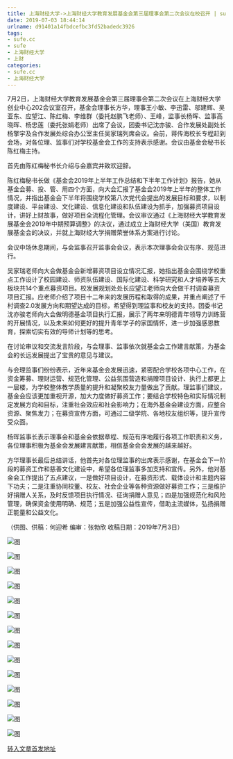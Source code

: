 ```yaml
---
title: 上海财经大学->上海财经大学教育发展基金会第三届理事会第二次会议在校召开 | sufe.cc
date: 2019-07-03 18:44:14
urlname: d91401a14fbdcefbc3fd52badedc3926
tags: 
- sufe.cc
- sufe
- 上海财经大学
- 上财
categories:
- sufe.cc
- 上海财经大学
---
```



7月2日，上海财经大学教育发展基金会第三届理事会第二次会议在上海财经大学创业中心202会议室召开，基金会理事长方华，理事王小敏、李迅雷、邬建辉、吴亚东、应望江、陈红梅、李维群（委托赵鹏飞老师）、王峰，监事长杨晖、监事高晓晖、杨忠莲（委托张娟老师）出席了会议，团委书记沈亦骏、合作发展处副处长杨擎宇及合作发展处综合办公室主任吴家瑞列席会议。会前，蒋传海校长专程赶到会场，对各位理、监事们对学校基金会工作的支持表示感谢。会议由基金会秘书长陈红梅主持。

首先由陈红梅秘书长介绍与会嘉宾并致欢迎辞。

陈红梅秘书长做《基金会2019年上半年工作总结和下半年工作计划》报告，她从基金会募、投、管、用四个方面，向大会汇报了基金会2019年上半年的整体工作情况，并指出基金会下半年将围绕学校第八次党代会提出的发展目标和要求，以制度建设、平台建设、文化建设、信息化建设和队伍建设为抓手，加强募资项目设计，讲好上财故事，做好项目全流程化管理。会议审议通过《上海财经大学教育发展基金会2019年中期预算调整》的决议，通过成立上海财经大学（美国）教育发展基金会的决议，并就上海财经大学捐赠荣誉体系方案进行讨论。

会议中场休息期间，与会监事召开监事会会议，表示本次理事会会议有序、规范进行。

吴家瑞老师向大会做基金会新增募资项目设立情况汇报，她指出基金会围绕学校重点工作设计了校园建设、师资队伍建设、国际化建设、科学研究和人才培养等五大板块共14个重点募资项目。校发展规划处处长应望江老师向大会做千村调查募资项目汇报。应老师介绍了项目十二年来的发展历程和取得的成果，并重点阐述了千村调查2.0发展方向和期望达成的目标，希望得到理监事和校友的支持。团委书记沈亦骏老师向大会做明德基金项目执行汇报，展示了两年来明德青年领导力训练营的开展情况，以及未来如何更好的提升青年学子的家国情怀，进一步加强感恩教育，探索切实有效的导师计划等的思考。

在讨论审议和交流发言阶段，与会理事、监事依次就基金会工作建言献策，为基金会的长远发展提出了宝贵的意见与建议。

与会理监事们纷纷表示，近年来基金会发展迅速，紧密配合学校各项中心工作，在资金筹募、理财运营、规范化管理、公益氛围营造和捐赠项目设计、执行上都更上一层楼，为学校整体教学质量的提升和凝聚校友力量做出了贡献。理监事们建议，基金会应该更加重视开源，加大力度做好募资工作；要结合学校特色和实际情况制定发展方向和目标，注重社会效应和社会影响力；在海外基金会建设方面，应整合资源、聚焦发力；在募资宣传方面，可通过二级学院、各地校友组织等，提升宣传受众面。

杨晖监事长表示理事会和基金会依据章程、规范有序地履行各项工作职责和义务，各位理事积极为基金会发展建言献策，相信基金会会发展的越来越好。

方华理事长最后总结讲话，他首先对各位理监事的出席表示感谢，在基金会下一阶段的募资工作和慈善文化建设中，希望各位理监事多加支持和宣传。另外，他对基金会工作提出了五点建议，一是做好项目设计，在募资形式、载体设计和主题内容下功夫；二是注重协同校董、校友、社会企业等各种资源做好募资工作；三是维护好捐赠人关系，及时反馈项目执行情况、征询捐赠人意见；四是加强规范化和风险管理，确保资金使用明确、规范；五是加强公益性宣传，借助主流媒体，弘扬捐赠正能量和公益文化。

（供图、供稿：何迎希 编审：张勃欣 收稿日期：2019年7月3日）



![图](http://news.sufe.edu.cn/_upload/article/images/d6/8c/f6c421e24dbf84d9fc2b50f4ccfb/56f85a73-70b0-4350-bdb8-2ca77165a57c.jpg)

![图](http://news.sufe.edu.cn/_upload/article/images/d6/8c/f6c421e24dbf84d9fc2b50f4ccfb/badb181b-2785-484a-aca7-12964a9e2488.jpg)

![图](http://news.sufe.edu.cn/_upload/article/images/d6/8c/f6c421e24dbf84d9fc2b50f4ccfb/3254f1a3-1aaf-435b-a5ec-875e22ebbffd.jpg)

![图](http://news.sufe.edu.cn/_upload/article/images/d6/8c/f6c421e24dbf84d9fc2b50f4ccfb/51f41a45-7a33-48e6-a036-4ff82b4de894.jpg)

![图](http://news.sufe.edu.cn/_upload/article/images/d6/8c/f6c421e24dbf84d9fc2b50f4ccfb/cc707e3e-bf28-4123-a032-ace67323f270.jpg)

![图](http://news.sufe.edu.cn/_upload/article/images/d6/8c/f6c421e24dbf84d9fc2b50f4ccfb/f4852e32-e2a4-4f16-8e99-a8db62754a81.jpg)

![图](http://news.sufe.edu.cn/_upload/article/images/d6/8c/f6c421e24dbf84d9fc2b50f4ccfb/589e8ddc-b1b5-4c39-a6a0-1335b789db58.jpg)

![图](http://news.sufe.edu.cn/_upload/article/images/d6/8c/f6c421e24dbf84d9fc2b50f4ccfb/14b949f8-18ca-40f3-9477-e04d68e6763a.jpg)

![图](http://news.sufe.edu.cn/_upload/article/images/d6/8c/f6c421e24dbf84d9fc2b50f4ccfb/784cd70e-2e17-4192-a2bf-18276ea8dfe4.jpg)

![图](http://news.sufe.edu.cn/_upload/article/images/d6/8c/f6c421e24dbf84d9fc2b50f4ccfb/1a64e7b5-2168-4ba6-ba81-db4f8f64aec4.jpg)

![图](http://news.sufe.edu.cn/_upload/article/images/d6/8c/f6c421e24dbf84d9fc2b50f4ccfb/5abad63b-8301-4ed0-9355-7e5f30ceab30.jpg)

![图](http://news.sufe.edu.cn/_upload/article/images/d6/8c/f6c421e24dbf84d9fc2b50f4ccfb/02cf740e-c3fe-4a59-9540-832177367912.jpg)

![图](http://news.sufe.edu.cn/_upload/article/images/d6/8c/f6c421e24dbf84d9fc2b50f4ccfb/d4bbac4a-8fc7-4096-b142-3d09938b3aa5.jpg)

![图](http://news.sufe.edu.cn/_upload/article/images/d6/8c/f6c421e24dbf84d9fc2b50f4ccfb/c8306c85-52f6-4b74-9913-19a3ba2cded7.jpg)

[转入文章首发地址](http://news.sufe.edu.cn/db/40/c179a121664/page.htm)